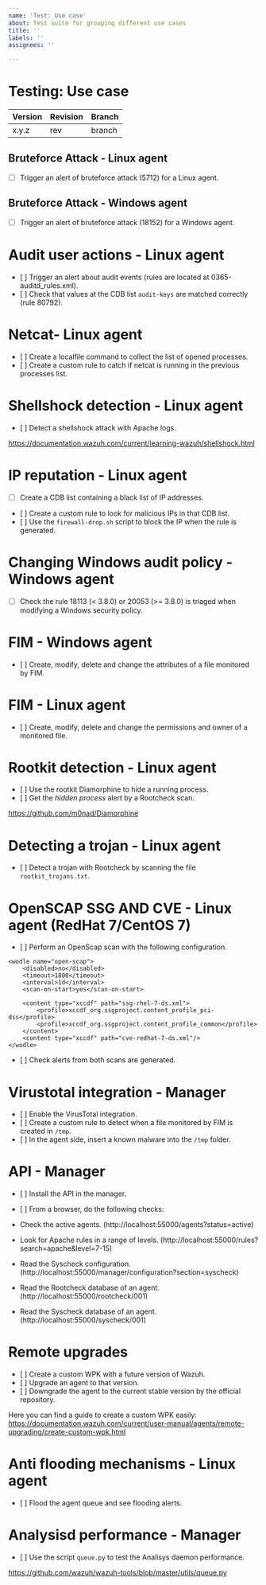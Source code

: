 ```yaml
---
name: 'Test: Use case'
about: Test suite for grouping different use cases
title: ''
labels: ''
assignees: ''

---
```


# Testing: Use case

| Version | Revision | Branch |
| --- | --- | --- |
| x.y.z | rev | branch |

## Bruteforce Attack - Linux agent

- [ ] Trigger an alert of bruteforce attack (5712) for a Linux agent.

## Bruteforce Attack - Windows agent

- [ ] Trigger an alert of bruteforce attack (18152) for a Windows agent.

# Audit user actions - Linux agent

- [ ] Trigger an alert about audit events (rules are located at 0365-auditd_rules.xml).
- [ ] Check that values at the CDB list `audit-keys` are matched correctly (rule 80792).

# Netcat- Linux agent

- [ ] Create a localfile command to collect the list of opened processes.
- [ ] Create a custom rule to catch if netcat is running in the previous processes list.

# Shellshock detection - Linux agent

- [ ] Detect a shellshock attack with Apache logs.

https://documentation.wazuh.com/current/learning-wazuh/shellshock.html

# IP reputation - Linux agent

- [ ] Create a CDB list containing a black list of IP addresses.
- [ ] Create a custom rule to look for malicious IPs in that CDB list.
- [ ] Use the `firewall-drop.sh` script to block the IP when the rule is generated.

# Changing Windows audit policy - Windows agent

- [ ] Check the rule 18113 (< 3.8.0) or 20053 (>= 3.8.0) is triaged when modifying a Windows security policy.

# FIM - Windows agent

- [ ] Create, modify, delete and change the attributes of a file monitored by FIM.

# FIM - Linux agent

- [ ] Create, modify, delete and change the permissions and owner of a monitored file.

# Rootkit detection - Linux agent

- [ ] Use the rootkit Diamorphine to hide a running process.
- [ ] Get the _hidden process_ alert by a Rootcheck scan.

https://github.com/m0nad/Diamorphine

# Detecting a trojan - Linux agent

- [ ] Detect a trojan with Rootcheck by scanning the file `rootkit_trojans.txt`.

# OpenSCAP SSG AND CVE - Linux agent (RedHat 7/CentOS 7)

- [ ] Perform an OpenScap scan with the following configuration.

```
<wodle name="open-scap">
    <disabled>no</disabled>
    <timeout>1800</timeout>
    <interval>1d</interval>
    <scan-on-start>yes</scan-on-start>

    <content type="xccdf" path="ssg-rhel-7-ds.xml">
        <profile>xccdf_org.ssgproject.content_profile_pci-dss</profile>
        <profile>xccdf_org.ssgproject.content_profile_common</profile>
    </content>
    <content type="xccdf" path="cve-redhat-7-ds.xml"/>
</wodle>
```

- [ ] Check alerts from both scans are generated.

# Virustotal integration - Manager

- [ ] Enable the VirusTotal integration.
- [ ] Create a custom rule to detect when a file monitored by FIM is created in `/tmp`.
- [ ] In the agent side, insert a known malware into the `/tmp` folder.

# API - Manager

- [ ] Install the API in the manager.
- [ ] From a browser, do the following checks:

- Check the active agents. (http://localhost:55000/agents?status=active)
- Look for Apache rules in a range of levels. (http://localhost:55000/rules?search=apache&level=7-15)
- Read the Syscheck configuration. (http://localhost:55000/manager/configuration?section=syscheck)
- Read the Rootcheck database of an agent. (http://localhost:55000/rootcheck/001)
- Read the Syscheck database of an agent. (http://localhost:55000/syscheck/001)

# Remote upgrades

- [ ] Create a custom WPK with a future version of Wazuh.
- [ ] Upgrade an agent to that version.
- [ ] Downgrade the agent to the current stable version by the official repository.

Here you can find a guide to create a custom WPK easily:
https://documentation.wazuh.com/current/user-manual/agents/remote-upgrading/create-custom-wpk.html

# Anti flooding mechanisms - Linux agent

- [ ] Flood the agent queue and see flooding alerts.

# Analysisd performance - Manager

- [ ] Use the script `queue.py` to test the Analisys daemon performance.

https://github.com/wazuh/wazuh-tools/blob/master/utils/queue.py
